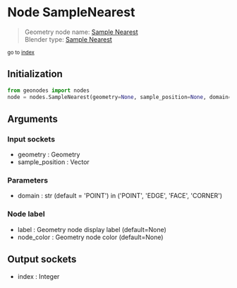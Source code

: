 
# Node SampleNearest

> Geometry node name: [Sample Nearest](https://docs.blender.org/manual/en/latest/modeling/geometry_nodes/geometry/sample_nearest.html)<br>
  Blender type: [Sample Nearest](https://docs.blender.org/api/current/bpy.types.GeometryNodeSampleNearest.html)
  
<sub>go to [index](index.md)</sub>

## Initialization

```python
from geonodes import nodes
node = nodes.SampleNearest(geometry=None, sample_position=None, domain='POINT', label=None, node_color=None)
```



## Arguments


### Input sockets

- geometry : Geometry
- sample_position : Vector

### Parameters

- domain : str (default = 'POINT') in ('POINT', 'EDGE', 'FACE', 'CORNER')

### Node label

- label : Geometry node display label (default=None)
- node_color : Geometry node color (default=None)

## Output sockets

- index : Integer

